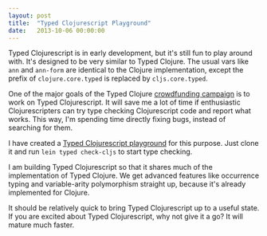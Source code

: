 ```yaml
---
layout: post
title:  "Typed Clojurescript Playground"
date:   2013-10-06 00:00:00
---
```


Typed Clojurescript is in early development, but it's still fun to play around with.
It's designed to be very similar to Typed Clojure. 
The usual vars like `ann` and `ann-form` are identical to the Clojure implementation,
except the prefix of `clojure.core.typed` is replaced by `cljs.core.typed`. 

One of the major goals of the Typed Clojure [crowdfunding campaign](http://www.indiegogo.com/projects/typed-clojure) 
is to work on Typed Clojurescript.
It will save me a lot of time if enthusiastic Clojurescripters can try type checking Clojurescript code and
report what works. This way, I'm spending time directly fixing bugs, instead of searching for them.

I have created a [Typed Clojurescript playground](https://github.com/frenchy64/typed-clojurescript-play)
for this purpose. Just clone it and run `lein typed check-cljs` to start type checking.

I am building Typed Clojurescript so that it shares much of the implementation of Typed Clojure. We get
advanced features like occurrence typing and variable-arity polymorphism straight up, because it's already
implemented for Clojure.

It should be relatively quick to bring Typed Clojurescript up to a useful state. If you are excited about
Typed Clojurescript, why not give it a go? It will mature much faster.
